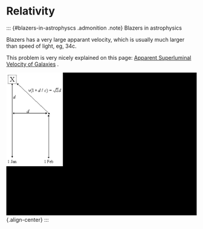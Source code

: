 # Relativity

::: {#blazers-in-astrophyscs .admonition .note}
Blazers in astrophysics

Blazers has a very large apparant velocity, which is usually much larger
than speed of light, eg, 34c.

This problem is very nicely explained on this page: [Apparent
Superluminal Velocity of
Galaxies](http://math.ucr.edu/home/baez/physics/Relativity/SpeedOfLight/Superluminal/superluminal.html)
.

![](theoretical-physics/physics-notes/docs/fun0/assets/fun/superluminal.gif){.align-center}
:::
